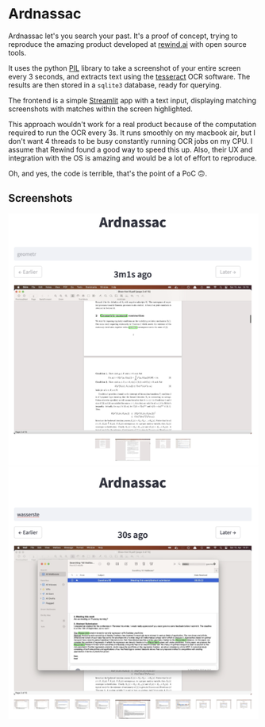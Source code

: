 # Ardnassac

Ardnassac let's you search your past. It's a proof of concept, trying to reproduce the amazing product developed at [rewind.ai](rewind.ai) with open source tools.

It uses the python [PIL](https://pillow.readthedocs.io/en/stable/) library to take a screenshot of your entire screen every 3 seconds, and extracts text using the [tesseract](https://tesseract-ocr.github.io/) OCR software. The results are then stored in a `sqlite3` database, ready for querying.

The frontend is a simple [Streamlit](https://streamlit.io/) app with a text input, displaying matching screenshots with matches within the screen highlighted.

This approach wouldn't work for a real product because of the computation required to run the OCR every 3s. It runs smoothly on my macbook air, but I don't want 4 threads to be busy constantly running OCR jobs on my CPU. I assume that Rewind found a good way to speed this up. Also, their UX and integration with the OS is amazing and would be a lot of effort to reproduce.

Oh, and yes, the code is terrible, that's the point of a PoC 🙃.

## Screenshots

![Screenshot of Ardnassac](screenshot_1.png)
![Another screenshot](screenshot_2.png)